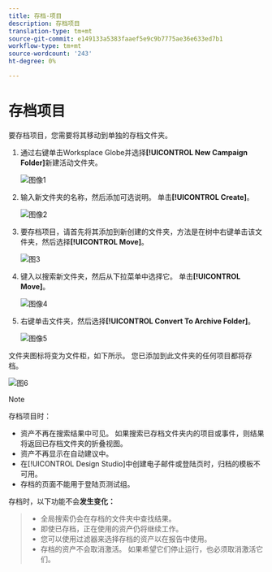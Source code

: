 ```yaml
---
title: 存档-项目
description: 存档项目
translation-type: tm+mt
source-git-commit: e149133a5383faaef5e9c9b7775ae36e633ed7b1
workflow-type: tm+mt
source-wordcount: '243'
ht-degree: 0%

---
```



# 存档项目

要存档项目，您需要将其移动到单独的存档文件夹。

1. 通过右键单击Worksplace Globe并选择&#x200B;**[!UICONTROL New Campaign Folder]**&#x200B;新建活动文件夹。

   ![图像1](/help/sky/assets/programs/archive-a-program/archive-a-program-1.png)

1. 输入新文件夹的名称，然后添加可选说明。 单击&#x200B;**[!UICONTROL Create]**。

   ![图像2](/help/sky/assets/programs/archive-a-program/archive-a-program-2.png)

1. 要存档项目，请首先将其添加到新创建的文件夹，方法是在树中右键单击该文件夹，然后选择&#x200B;**[!UICONTROL Move]**。

   ![图3](/help/sky/assets/programs/archive-a-program/archive-a-program-3.png)

1. 键入以搜索新文件夹，然后从下拉菜单中选择它。 单击&#x200B;**[!UICONTROL Move]**。

   ![图像4](/help/sky/assets/programs/archive-a-program/archive-a-program-4.png)

1. 右键单击文件夹，然后选择&#x200B;**[!UICONTROL Convert To Archive Folder]**。

   ![图像5](/help/sky/assets/programs/archive-a-program/archive-a-program-5.png)

文件夹图标将变为文件柜，如下所示。 您已添加到此文件夹的任何项目都将存档。

![图6](/help/sky/assets/programs/archive-a-program/archive-a-program-6.png)

>[!NOTE]
>
>存档项目时：
>
>* 资产不再在搜索结果中可见。 如果搜索已存档文件夹内的项目或事件，则结果将返回已存档文件夹的折叠视图。
>* 资产不再显示在自动建议中。
>* 在[!UICONTROL Design Studio]中创建电子邮件或登陆页时，归档的模板不可用。
>* 存档的页面不能用于登陆页测试组。

>
>
存档时，以下功能不会&#x200B;**发生变化：**
>
>* 全局搜索仍会在存档的文件夹中查找结果。
>* 即使已存档，正在使用的资产仍将继续工作。
>* 您可以使用过滤器来选择存档的资产以在报告中使用。
>* 存档的资产不会取消激活。 如果希望它们停止运行，也必须取消激活它们。

